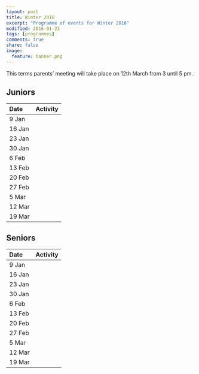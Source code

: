 ```yaml
---
layout: post
title: Winter 2016
excerpt: "Programme of events for Winter 2016"
modified: 2016-01-23
tags: [programmes]
comments: true
share: false
image:
  feature: banner.png
---
```


This terms parents’ meeting will take place on 12th March from 3 until 5 pm.

## Juniors

| Date | Activity |
|:--------|:-------|
| 9 Jan |  |
| 16 Jan |  |
| 23 Jan |  |
| 30 Jan |  |
| 6 Feb |  |
| 13 Feb |  |
| 20 Feb |  |
| 27 Feb |  |
| 5 Mar |  |
| 12 Mar |  |
| 19 Mar |  |

## Seniors

| Date | Activity |
|:--------|:-------|
| 9 Jan |  |
| 16 Jan |  |
| 23 Jan |  |
| 30 Jan |  |
| 6 Feb |  |
| 13 Feb |  |
| 20 Feb |  |
| 27 Feb |  |
| 5 Mar |  |
| 12 Mar |  |
| 19 Mar |  |
